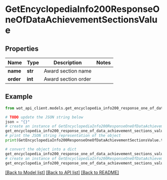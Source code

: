 # GetEncyclopediaInfo200ResponseOneOfDataAchievementSectionsValue


## Properties

Name | Type | Description | Notes
------------ | ------------- | ------------- | -------------
**name** | **str** | Award section name | 
**order** | **int** | Award section order | 

## Example

```python
from wot_api_client.models.get_encyclopedia_info200_response_one_of_data_achievement_sections_value import GetEncyclopediaInfo200ResponseOneOfDataAchievementSectionsValue

# TODO update the JSON string below
json = "{}"
# create an instance of GetEncyclopediaInfo200ResponseOneOfDataAchievementSectionsValue from a JSON string
get_encyclopedia_info200_response_one_of_data_achievement_sections_value_instance = GetEncyclopediaInfo200ResponseOneOfDataAchievementSectionsValue.from_json(json)
# print the JSON string representation of the object
print(GetEncyclopediaInfo200ResponseOneOfDataAchievementSectionsValue.to_json())

# convert the object into a dict
get_encyclopedia_info200_response_one_of_data_achievement_sections_value_dict = get_encyclopedia_info200_response_one_of_data_achievement_sections_value_instance.to_dict()
# create an instance of GetEncyclopediaInfo200ResponseOneOfDataAchievementSectionsValue from a dict
get_encyclopedia_info200_response_one_of_data_achievement_sections_value_from_dict = GetEncyclopediaInfo200ResponseOneOfDataAchievementSectionsValue.from_dict(get_encyclopedia_info200_response_one_of_data_achievement_sections_value_dict)
```
[[Back to Model list]](../README.md#documentation-for-models) [[Back to API list]](../README.md#documentation-for-api-endpoints) [[Back to README]](../README.md)



